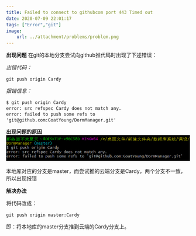 ```yaml
---
title: Failed to connect to githubcom port 443 Timed out
date: 2020-07-09 22:01:17
tags: ["Error","git"]
image: 
    url: ../attachment/problems/problem.png
---
```

**出现问题**
在git的本地分支尝试向github推代码时出现了下述错误：

*出错代码：*

``` git
git push origin Cardy
```

*报错信息：*
``` git
$ git push origin Cardy
error: src refspec Cardy does not match any.
error: failed to push some refs to 'git@github.com:GoatYoung/DormManager.git'
```

**出现问题的原因**
![](../attachment/problems/can't_find_branch.png)

本地库对应的分支是master，而尝试推的云端分支是Cardy，两个分支不一致，所以出现报错

**解决办法**

将代码改成：
``` git 
git push origin master:Cardy
```
即：将本地库的master分支推到云端的Cardy分支上。